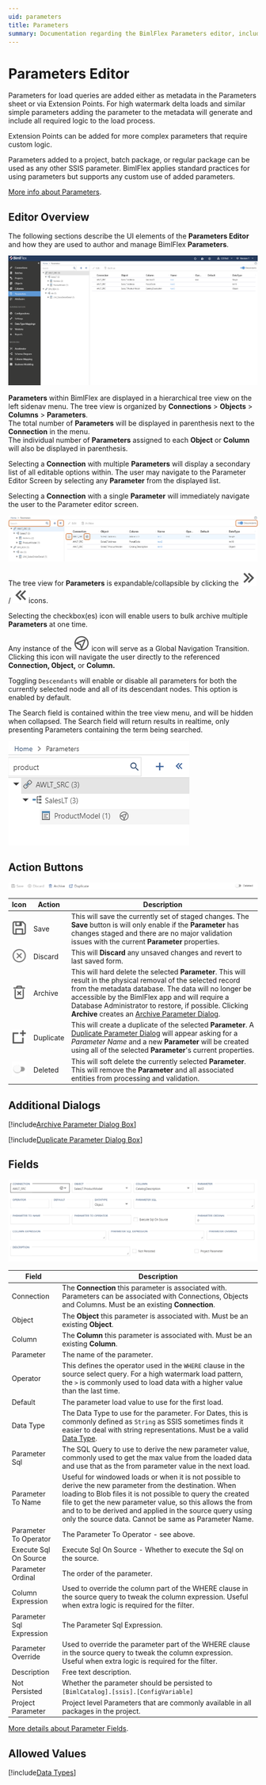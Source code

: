 ```yaml
---
uid: parameters
title: Parameters
summary: Documentation regarding the BimlFlex Parameters editor, including editor fields, action buttons, field descriptions, setting options, and overrides.
---
```

# Parameters Editor

Parameters for load queries are added either as metadata in the Parameters sheet or via Extension Points. For high watermark delta loads and similar simple parameters adding the parameter to the metadata will generate and include all required logic to the load process.  

Extension Points can be added for more complex parameters that require custom logic.  

Parameters added to a project, batch package, or regular package can be used as any other SSIS parameter. BimlFlex applies standard practices for using parameters but supports any custom use of added parameters.  

[More info about Parameters](../concepts/load-parameters.md).  

## Editor Overview  

The following sections describe the UI elements of the **Parameters Editor** and how they are used to author and manage BimlFlex **Parameters**.  

![BimlFlex Parameters Editor - Overview](images/bfx-parameters-overview.png "BimlFlex Parameters Editor - Overview")

<!--
**Parameters Editor**  
<img
    src="images/bimlflex-app-editor-parameters.png"
    title="Parameters Editor"
/>
-->

**Parameters** within BimlFlex are displayed in a hierarchical tree view on the left sidenav menu.
The tree view is organized by **Connections** > **Objects** > **Columns** > **Parameters**.  
The total number of **Parameters** will be displayed in parenthesis next to the **Connection** in the menu.  
The individual number of **Parameters** assigned to each **Object** or **Column** will also be displayed in parenthesis.

Selecting a **Connection** with multiple **Parameters** will display a secondary list of all editable options within.
The user may navigate to the Parameter Editor Screen by selecting any **Parameter** from the displayed list.

Selecting a **Connection** with a single **Parameter** will immediately navigate the user to the Parameter editor screen.

![BimlFlex Parameters - Listview](images/bfx-parameters-listview.png "BimlFlex Parmeters - Listview")

The tree view for **Parameters** is expandable/collapsible by clicking the <img class="icon-inline" src="images/svg-icons/collapsed.svg"/> / <img class="icon-inline" src="images/svg-icons/expanded.svg"/>icons.

Selecting the checkbox(es) icon will enable users to bulk archive multiple **Parameters** at one time.

Any instance of the <img class="icon-inline" src="images/svg-icons/navigate.svg"/>  icon will serve as a Global Navigation Transition.
Clicking this icon will navigate the user directly to the referenced **Connection, Object,** or **Column.**

Toggling `Descendants` will enable or disable all parameters for both the currently selected node and all of its descendant nodes.
This option is enabled by default.

The Search field is contained within the tree view menu, and will be hidden when collapsed.
The Search field will return results in realtime, only presenting Parameters containing the term being searched.

![BimlFlex Parameters - Search Field](images/bfx-parameters-search-field.png "BimlFlex Parameters - Search Field")

## Action Buttons  

![BimlFlex Parameters Action Buttons](images/bfx-parameters-action-bar.png "BimlFlex Parameters Action Buttons")

<!--
<img
    src="images/bimlflex-app-editor-parameters-actions.png"
    title="Parameters Editor"
/>
-->

|Icon|Action|Description|
|-|-|-|
| <div class="icon-col m-5"><img src="images/svg-icons/save.svg" /></div> | Save | This will save the currently set of staged changes.  The **Save** button is will only enable if the **Parameter** has changes staged and there are no major validation issues with the current **Parameter** properties.|
| <div class="icon-col m-5"><img src="images/svg-icons/discard.svg" /></div> | Discard | This will **Discard** any unsaved changes and revert to last saved form. |
|<div class="icon-col m-5"><img src="images/svg-icons/archive-delete.svg" /></div> | Archive | This will hard delete the selected **Parameter**.  This will result in the physical removal of the selected record from the metadata database.  The data will no longer be accessible by the BimlFlex app and will require a Database Administrator to restore, if possible. Clicking **Archive** creates an [Archive Parameter Dialog](#archive-parameter-dialog-box). |
| <div class="icon-col m-5"><img src="images/svg-icons/duplicate-objects.svg" /></div> | Duplicate | This will create a duplicate of the selected **Parameter**.  A [Duplicate Parameter Dialog](#duplicate-parameter-dialog-box) will appear asking for a *Parameter Name* and a new **Parameter** will be created using all of the selected **Parameter**'s current properties. |
| <img src="images/bimlflex-app-action-switch.png" /> | Deleted | This will soft delete the currently selected **Parameter**.  This will remove the **Parameter** and all associated entities from processing and validation. |

## Additional Dialogs  

[!include[Archive Parameter Dialog Box](_dialog-archive-parameter-single.md)]

[!include[Duplicate Parameter Dialog Box](_dialog-duplicate-parameter.md)]

## Fields  

<!--
<img 
    src="images/bimlflex-app-editor-parameters-fields.png" 
    class="bordered-image" 
    title="Parameter Fields"
/>
-->

![BimlFlex Parameters - Fields](images/bfx-parameters-fields.png "BimlFlex Parameters - Fields")

|Field|Description|
|-|-|
| Connection | The **Connection** this parameter is associated with. Parameters can be associated with Connections, Objects and Columns.  Must be an existing **Connection**. |
| Object | The **Object** this parameter is associated with.  Must be an existing **Object**. |
| Column | The **Column** this parameter is associated with.  Must be an existing **Column**. |
| Parameter | The name of the parameter. |
| Operator | This defines the operator used in the `WHERE` clause in the source select query. For a high watermark load pattern, the `>` is commonly used to load data with a higher value than the last time. |
| Default | The parameter load value to use for the first load. |
| Data Type | The Data Type to use for the parameter. For Dates, this is commonly defined as `String` as SSIS sometimes finds it easier to deal with string representations.  Must be a valid [Data Type](#data-types). |
| Parameter Sql | The SQL Query to use to derive the new parameter value, commonly used to get the max value from the loaded data and use that as the from parameter value in the next load. |
| Parameter To Name | Useful for windowed loads or when it is not possible to derive the new parameter from the destination. When loading to Blob files it is not possible to query the created file to get the new parameter value, so this allows the from and to to be derived and applied in the source query using only the source data.  Cannot be same as Parameter Name. |
| Parameter To Operator | The Parameter To Operator - see above. |
| Execute Sql On Source | Execute Sql On Source - Whether to execute the Sql on the source. |
| Parameter Ordinal | The order of the parameter. |
| Column Expression | Used to override the column part of the WHERE clause in the source query to tweak the column expression. Useful when extra logic is required for the filter. |
| Parameter Sql Expression | The Parameter Sql Expression. |
| Parameter Override | Used to override the parameter part of the WHERE clause in the source query to tweak the column expression. Useful when extra logic is required for the filter. |
| Description | Free text description. |
| Not Persisted | Whether the parameter should be persisted to `[BimlCatalog].[ssis].[ConfigVariable]` |
| Project Parameter | Project level Parameters that are commonly available in all packages in the project. |

[More details about Parameter Fields](../concepts/load-parameters.md).  

## Allowed Values  

[!include[Data Types](_enum-data-type.md)]  
